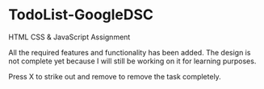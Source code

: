 # TodoList-GoogleDSC
HTML CSS &amp; JavaScript Assignment

All the required features and functionality has been added. The design is not complete yet because I will still be working on it for learning purposes.

Press X to strike out and remove to remove the task completely.
